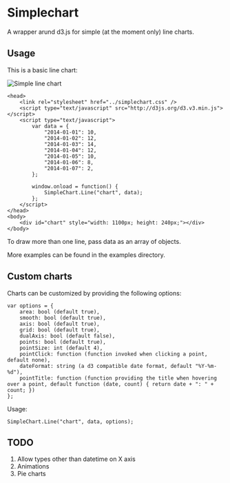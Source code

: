 Simplechart
===========

A wrapper arund d3.js for simple (at the moment only) line charts.

## Usage

This is a basic line chart:

![Simple line chart](http://i.imgur.com/UDX6DTv.png "Simple line chart")

    <head>
        <link rel="stylesheet" href="../simplechart.css" />
        <script type="text/javascript" src="http://d3js.org/d3.v3.min.js"></script>
        <script type="text/javascript">
            var data = {
                "2014-01-01": 10,
                "2014-01-02": 12,
                "2014-01-03": 14,
                "2014-01-04": 12,
                "2014-01-05": 10,
                "2014-01-06": 8,
                "2014-01-07": 2,
            };
            
            window.onload = function() {
                SimpleChart.Line("chart", data);
            };
        </script>
    </head>
    <body>
        <div id="chart" style="width: 1100px; height: 240px;"></div>
    </body>
    
To draw more than one line, pass data as an array of objects.
    
More examples can be found in the examples directory.

## Custom charts

Charts can be customized by providing the following options:

    var options = {
        area: bool (default true),
        smooth: bool (default true),
        axis: bool (default true),
        grid: bool (default true),
        dualAxis: bool (default false),
        points: bool (default true),
        pointSize: int (default 4),
        pointClick: function (function invoked when clicking a point, default none),
        dateFormat: string (a d3 compatible date format, default "%Y-%m-%d"),
        pointTitle: function (function providing the title when hovering over a point, default function (date, count) { return date + ": " + count; })
    };
    
Usage:

    SimpleChart.Line("chart", data, options);

## TODO
1. Allow types other than datetime on X axis
2. Animations
3. Pie charts
